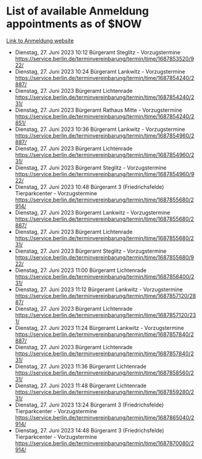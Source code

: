 # List of available Anmeldung appointments as of $NOW
[Link to Anmeldung website](https://service.berlin.de/terminvereinbarung/termin/tag.php?termin=1&anliegen[]=120686&dienstleisterlist=122210,122217,327316,122219,327312,122227,327314,122231,327346,122243,327348,122254,122252,329742,122260,329745,122262,329748,122271,327278,122273,327274,122277,327276,330436,122280,327294,122282,327290,122284,327292,122291,327270,122285,327266,122286,327264,122296,327268,150230,329760,122297,327286,122294,327284,122312,329763,122314,329775,122304,327330,122311,327334,122309,327332,317869,122281,327352,122279,329772,122283,122276,327324,122274,327326,122267,329766,122246,327318,122251,327320,122257,327322,122208,327298,122226,327300&herkunft=http%3A%2F%2Fservice.berlin.de%2Fdienstleistung%2F120686%2F)
- Dienstag, 27. Juni 2023 10:12 Bürgeramt Steglitz - Vorzugstermine https://service.berlin.de/terminvereinbarung/termin/time/1687853520/922/
- Dienstag, 27. Juni 2023 10:24 Bürgeramt Lankwitz - Vorzugstermine https://service.berlin.de/terminvereinbarung/termin/time/1687854240/2887/
- Dienstag, 27. Juni 2023  Bürgeramt Lichtenrade https://service.berlin.de/terminvereinbarung/termin/time/1687854240/231/
- Dienstag, 27. Juni 2023  Bürgeramt Rathaus Mitte - Vorzugstermine https://service.berlin.de/terminvereinbarung/termin/time/1687854240/2851/
- Dienstag, 27. Juni 2023 10:36 Bürgeramt Lankwitz - Vorzugstermine https://service.berlin.de/terminvereinbarung/termin/time/1687854960/2887/
- Dienstag, 27. Juni 2023  Bürgeramt Lichtenrade https://service.berlin.de/terminvereinbarung/termin/time/1687854960/231/
- Dienstag, 27. Juni 2023  Bürgeramt Steglitz - Vorzugstermine https://service.berlin.de/terminvereinbarung/termin/time/1687854960/922/
- Dienstag, 27. Juni 2023 10:48 Bürgeramt 3 (Friedrichsfelde) Tierparkcenter - Vorzugstermine https://service.berlin.de/terminvereinbarung/termin/time/1687855680/2914/
- Dienstag, 27. Juni 2023  Bürgeramt Lankwitz - Vorzugstermine https://service.berlin.de/terminvereinbarung/termin/time/1687855680/2887/
- Dienstag, 27. Juni 2023  Bürgeramt Lichtenrade https://service.berlin.de/terminvereinbarung/termin/time/1687855680/231/
- Dienstag, 27. Juni 2023  Bürgeramt Steglitz - Vorzugstermine https://service.berlin.de/terminvereinbarung/termin/time/1687855680/922/
- Dienstag, 27. Juni 2023 11:00 Bürgeramt Lichtenrade https://service.berlin.de/terminvereinbarung/termin/time/1687856400/231/
- Dienstag, 27. Juni 2023 11:12 Bürgeramt Lankwitz - Vorzugstermine https://service.berlin.de/terminvereinbarung/termin/time/1687857120/2887/
- Dienstag, 27. Juni 2023  Bürgeramt Lichtenrade https://service.berlin.de/terminvereinbarung/termin/time/1687857120/231/
- Dienstag, 27. Juni 2023 11:24 Bürgeramt Lankwitz - Vorzugstermine https://service.berlin.de/terminvereinbarung/termin/time/1687857840/2887/
- Dienstag, 27. Juni 2023  Bürgeramt Lichtenrade https://service.berlin.de/terminvereinbarung/termin/time/1687857840/231/
- Dienstag, 27. Juni 2023 11:36 Bürgeramt Lichtenrade https://service.berlin.de/terminvereinbarung/termin/time/1687858560/231/
- Dienstag, 27. Juni 2023 11:48 Bürgeramt Lichtenrade https://service.berlin.de/terminvereinbarung/termin/time/1687859280/231/
- Dienstag, 27. Juni 2023 13:24 Bürgeramt 3 (Friedrichsfelde) Tierparkcenter - Vorzugstermine https://service.berlin.de/terminvereinbarung/termin/time/1687865040/2914/
- Dienstag, 27. Juni 2023 14:48 Bürgeramt 3 (Friedrichsfelde) Tierparkcenter - Vorzugstermine https://service.berlin.de/terminvereinbarung/termin/time/1687870080/2914/
